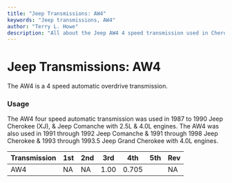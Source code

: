 ```yaml
---
title: "Jeep Transmissions: AW4"
keywords: "Jeep transmissions, AW4"
author: "Terry L. Howe"
description: "All about the Jeep AW4 4 speed transmission used in Cherokees, Comanches, and Grand Cherokees."
---
```


# Jeep Transmissions: AW4

The AW4 is a 4 speed automatic overdrive transmission.

### Usage

The
AW4 four speed automatic transmission was used in 1987 to 1990
Jeep Cherokee (XJ), & Jeep Comanche with 2.5L & 4.0L engines.
The AW4 was also used in 1991 through 1992 Jeep Comanche  & 1991 through
1998 Jeep Cherokee & 1993 through 1993.5 Jeep Grand Cherokee
with 4.0L engines.

| Transmission | 1st | 2nd | 3rd | 4th | 5th | Rev |
| --- | --- | --- | --- | --- | --- | --- |
| AW4 | NA | NA | 1.00 | 0.705 |  | NA |